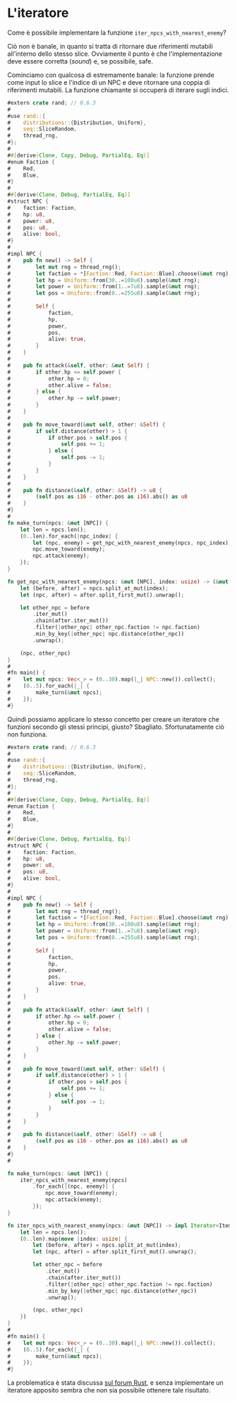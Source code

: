 # L'iteratore

Come è possibile implementare la funzione `iter_npcs_with_nearest_enemy`?

Ciò non è banale, in quanto si tratta di ritornare due riferimenti mutabili all'interno dello stesso slice. Ovviamente il punto è che l'implementazione deve essere corretta (_sound_) e, se possibile, safe.

Cominciamo con qualcosa di estremamente banale: la funzione prende come input lo slice e l'indice di un NPC e deve ritornare una coppia di riferimenti mutabili. La funzione chiamante si occuperà di iterare sugli indici.

```rust
#extern crate rand; // 0.6.3
#
#use rand::{
#    distributions::{Distribution, Uniform},
#    seq::SliceRandom,
#    thread_rng,
#};
#
##[derive(Clone, Copy, Debug, PartialEq, Eq)]
#enum Faction {
#    Red,
#    Blue,
#}
#
##[derive(Clone, Debug, PartialEq, Eq)]
#struct NPC {
#    faction: Faction,
#    hp: u8,
#    power: u8,
#    pos: u8,
#    alive: bool,
#}
#
#impl NPC {
#    pub fn new() -> Self {
#        let mut rng = thread_rng();
#        let faction = *[Faction::Red, Faction::Blue].choose(&mut rng).unwrap();
#        let hp = Uniform::from(30..=100u8).sample(&mut rng);
#        let power = Uniform::from(1..=7u8).sample(&mut rng);
#        let pos = Uniform::from(0..=255u8).sample(&mut rng);
#
#        Self {
#            faction,
#            hp,
#            power,
#            pos,
#            alive: true,
#        }
#    }
#
#    pub fn attack(&self, other: &mut Self) {
#        if other.hp <= self.power {
#            other.hp = 0;
#            other.alive = false;
#        } else {
#            other.hp -= self.power;
#        }
#    }
#
#    pub fn move_toward(&mut self, other: &Self) {
#        if self.distance(other) > 1 {
#            if other.pos > self.pos {
#                self.pos += 1;
#            } else {
#                self.pos -= 1;
#            }
#        }
#    }
#
#    pub fn distance(&self, other: &Self) -> u8 {
#        (self.pos as i16 - other.pos as i16).abs() as u8
#    }
#}
#
fn make_turn(npcs: &mut [NPC]) {
    let len = npcs.len();
    (0..len).for_each(|npc_index| {
        let (npc, enemy) = get_npc_with_nearest_enemy(npcs, npc_index);
        npc.move_toward(enemy);
        npc.attack(enemy);
    });
}

fn get_npc_with_nearest_enemy(npcs: &mut [NPC], index: usize) -> (&mut NPC, &mut NPC) {
    let (before, after) = npcs.split_at_mut(index);
    let (npc, after) = after.split_first_mut().unwrap();

    let other_npc = before
        .iter_mut()
        .chain(after.iter_mut())
        .filter(|other_npc| other_npc.faction != npc.faction)
        .min_by_key(|other_npc| npc.distance(other_npc))
        .unwrap();

    (npc, other_npc)
}
#
#fn main() {
#    let mut npcs: Vec<_> = (0..30).map(|_| NPC::new()).collect();
#    (0..5).for_each(|_| {
#        make_turn(&mut npcs);
#    });
#}
```

Quindi possiamo applicare lo stesso concetto per creare un iteratore che funzioni secondo gli stessi principi, giusto? Sbagliato. Sfortunatamente ciò non funziona.

```rust
#extern crate rand; // 0.6.3
#
#use rand::{
#    distributions::{Distribution, Uniform},
#    seq::SliceRandom,
#    thread_rng,
#};
#
##[derive(Clone, Copy, Debug, PartialEq, Eq)]
#enum Faction {
#    Red,
#    Blue,
#}
#
##[derive(Clone, Debug, PartialEq, Eq)]
#struct NPC {
#    faction: Faction,
#    hp: u8,
#    power: u8,
#    pos: u8,
#    alive: bool,
#}
#
#impl NPC {
#    pub fn new() -> Self {
#        let mut rng = thread_rng();
#        let faction = *[Faction::Red, Faction::Blue].choose(&mut rng).unwrap();
#        let hp = Uniform::from(30..=100u8).sample(&mut rng);
#        let power = Uniform::from(1..=7u8).sample(&mut rng);
#        let pos = Uniform::from(0..=255u8).sample(&mut rng);
#
#        Self {
#            faction,
#            hp,
#            power,
#            pos,
#            alive: true,
#        }
#    }
#
#    pub fn attack(&self, other: &mut Self) {
#        if other.hp <= self.power {
#            other.hp = 0;
#            other.alive = false;
#        } else {
#            other.hp -= self.power;
#        }
#    }
#
#    pub fn move_toward(&mut self, other: &Self) {
#        if self.distance(other) > 1 {
#            if other.pos > self.pos {
#                self.pos += 1;
#            } else {
#                self.pos -= 1;
#            }
#        }
#    }
#
#    pub fn distance(&self, other: &Self) -> u8 {
#        (self.pos as i16 - other.pos as i16).abs() as u8
#    }
#}
#

fn make_turn(npcs: &mut [NPC]) {
    iter_npcs_with_nearest_enemy(npcs)
        .for_each(|(npc, enemy)| {
            npc.move_toward(enemy);
            npc.attack(enemy);
        });
}

fn iter_npcs_with_nearest_enemy(npcs: &mut [NPC]) -> impl Iterator<Item = (&mut NPC, &mut NPC)> {
    let len = npcs.len();
    (0..len).map(move |index: usize| {
        let (before, after) = npcs.split_at_mut(index);
        let (npc, after) = after.split_first_mut().unwrap();

        let other_npc = before
            .iter_mut()
            .chain(after.iter_mut())
            .filter(|other_npc| other_npc.faction != npc.faction)
            .min_by_key(|other_npc| npc.distance(other_npc))
            .unwrap();

        (npc, other_npc)
    })
}
#
#fn main() {
#    let mut npcs: Vec<_> = (0..30).map(|_| NPC::new()).collect();
#    (0..5).for_each(|_| {
#        make_turn(&mut npcs);
#    });
#}
```

La problematica è stata discussa [sul forum Rust](https://users.rust-lang.org/t/confused-about-indexing-and-lifetime/23993), e senza implementare un iteratore apposito sembra che non sia possibile ottenere tale risultato.
